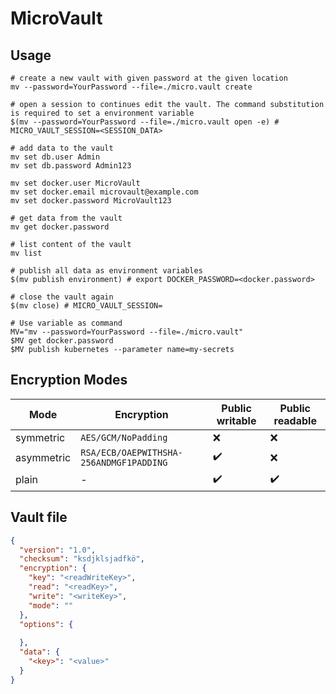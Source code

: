 # MicroVault

## Usage

```shell
# create a new vault with given password at the given location
mv --password=YourPassword --file=./micro.vault create

# open a session to continues edit the vault. The command substitution is required to set a environment variable
$(mv --password=YourPassword --file=./micro.vault open -e) # MICRO_VAULT_SESSION=<SESSION_DATA>

# add data to the vault
mv set db.user Admin
mv set db.password Admin123

mv set docker.user MicroVault
mv set docker.email microvault@example.com
mv set docker.password MicroVault123

# get data from the vault
mv get docker.password

# list content of the vault
mv list

# publish all data as environment variables
$(mv publish environment) # export DOCKER_PASSWORD=<docker.password>

# close the vault again
$(mv close) # MICRO_VAULT_SESSION=

# Use variable as command
MV="mv --password=YourPassword --file=./micro.vault"
$MV get docker.password
$MV publish kubernetes --parameter name=my-secrets

```

## Encryption Modes

| Mode       | Encryption                              | Public writable    | Public readable    |
|------------|-----------------------------------------|--------------------|--------------------|
| symmetric  | `AES/GCM/NoPadding`                     | :x:                | :x:                |
| asymmetric | `RSA/ECB/OAEPWITHSHA-256ANDMGF1PADDING` | :heavy_check_mark: | :x:                |
| plain      | -                                       | :heavy_check_mark: | :heavy_check_mark: |

## Vault file

```json
{
  "version": "1.0",
  "checksum": "ksdjklsjadfkö",
  "encryption": {
    "key": "<readWriteKey>",
    "read": "<readKey>",
    "write": "<writeKey>",
    "mode": ""
  },
  "options": {
    
  },
  "data": {
    "<key>": "<value>"
  }
}
```